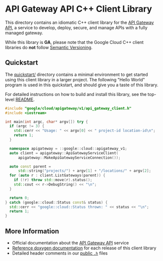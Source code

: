 # API Gateway API C++ Client Library

This directory contains an idiomatic C++ client library for the
[API Gateway API][cloud-service-docs], a service to develop, deploy, secure, and
manage APIs with a fully managed gateway.

While this library is **GA**, please note that the Google Cloud C++ client libraries do **not** follow
[Semantic Versioning](https://semver.org/).

## Quickstart

The [quickstart/](quickstart/README.md) directory contains a minimal environment
to get started using this client library in a larger project. The following
"Hello World" program is used in this quickstart, and should give you a taste of
this library.

For detailed instructions on how to build and install this library, see the
top-level [README](/README.md#building-and-installing).

<!-- inject-quickstart-start -->

```cc
#include "google/cloud/apigateway/v1/api_gateway_client.h"
#include <iostream>

int main(int argc, char* argv[]) try {
  if (argc != 3) {
    std::cerr << "Usage: " << argv[0] << " project-id location-id\n";
    return 1;
  }

  namespace apigateway = ::google::cloud::apigateway_v1;
  auto client = apigateway::ApiGatewayServiceClient(
      apigateway::MakeApiGatewayServiceConnection());

  auto const parent =
      std::string("projects/") + argv[1] + "/locations/" + argv[2];
  for (auto r : client.ListGateways(parent)) {
    if (!r) throw std::move(r).status();
    std::cout << r->DebugString() << "\n";
  }

  return 0;
} catch (google::cloud::Status const& status) {
  std::cerr << "google::cloud::Status thrown: " << status << "\n";
  return 1;
}
```

<!-- inject-quickstart-end -->

## More Information

- Official documentation about the [API Gateway API][cloud-service-docs] service
- [Reference doxygen documentation][doxygen-link] for each release of this
  client library
- Detailed header comments in our [public `.h`][source-link] files

[cloud-service-docs]: https://cloud.google.com/api-gateway
[doxygen-link]: https://cloud.google.com/cpp/docs/reference/apigateway/latest/
[source-link]: https://github.com/googleapis/google-cloud-cpp/tree/main/google/cloud/apigateway

